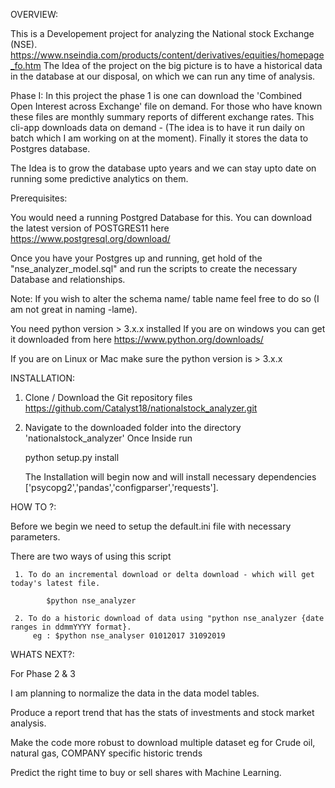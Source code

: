 OVERVIEW: 

This is a Developement project for analyzing the National stock Exchange (NSE).
https://www.nseindia.com/products/content/derivatives/equities/homepage_fo.htm
The Idea of the project on the big picture is to have a historical data in the database at our disposal, on which we can run any time of analysis.

Phase I:
In this project the phase 1 is one can download the 'Combined Open Interest across Exchange' file on demand.
For those who have known these files are monthly summary reports of different exchange rates.
This cli-app downloads data on demand - (The idea is to have it run daily on batch which I am working on at the moment).
Finally it stores the data to Postgres database.

The Idea is to grow the database upto years and we can stay upto date on running some predictive analytics on them.

Prerequisites:

You would need a running Postgred Database for this.
You can download the latest version of POSTGRES11 here https://www.postgresql.org/download/

Once you have your Postgres up and running, get hold of the "nse_analyzer_model.sql" and run the scripts to create the necessary Database and relationships.

Note: If you wish to alter the schema name/ table name feel free to do so (I am not great in naming -lame).

You need python version > 3.x.x installed 
If you are on windows you can get it downloaded from here https://www.python.org/downloads/

If you are on Linux or Mac make sure the python version is > 3.x.x



INSTALLATION:

1.	Clone / Download the Git repository files https://github.com/Catalyst18/nationalstock_analyzer.git

2. 	Navigate to the downloaded folder into the directory 'nationalstock_analyzer'
	Once Inside run

	python setup.py install 

	The Installation will begin now and will install necessary dependencies ['psycopg2','pandas','configparser','requests'].

HOW TO ?:

Before we begin we need to setup the default.ini file with necessary parameters.

There are two ways of using this script

     1. To do an incremental download or delta download - which will get today's latest file.

     		$python nse_analyzer

     2. To do a historic download of data using "python nse_analyzer {date ranges in ddmmYYYY format}.
         eg : $python nse_analyser 01012017 31092019

WHATS NEXT?:

For Phase 2 & 3

I am planning to normalize the data in the data model tables.

Produce a report trend that has the stats of investments and stock market analysis.

Make the code more robust to download multiple dataset eg for Crude oil, natural gas, COMPANY specific historic trends

Predict the right time to buy or sell shares with Machine Learning.










